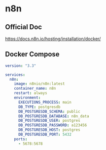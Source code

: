 # n8n

## Official Doc

https://docs.n8n.io/hosting/installation/docker/

## Docker Compose

```yaml
version: "3.3"

services:
  n8n:
    image: n8nio/n8n:latest
    container_name: n8n
    restart: always
    environment:
      EXECUTIONS_PROCESS: main
      DB_TYPE: postgresdb
      DB_POSTGRESDB_SCHEMA: public
      DB_POSTGRESDB_DATABASE: n8n_data
      DB_POSTGRESDB_USER: postgres
      DB_POSTGRESDB_PASSWORD: a123456
      DB_POSTGRESDB_HOST: postgres
      DB_POSTGRESDB_PORT: 5432
    ports:
      - 5678:5678
```
